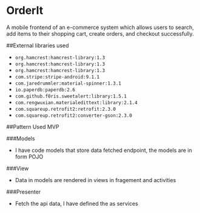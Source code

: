 # OrderIt
A mobile frontend of an e-commerce system which allows users to search, add items to their shopping cart, create orders, and checkout successfully.


##External libraries used
 -  `org.hamcrest:hamcrest-library:1.3`
 -  `org.hamcrest:hamcrest-library:1.3`
 -  `org.hamcrest:hamcrest-library:1.3`
 -  `com.stripe:stripe-android:9.1.1`
 - `com.jaredrummler:material-spinner:1.3.1`
 - `io.paperdb:paperdb:2.6`
 -  `com.github.f0ris.sweetalert:library:1.5.1`
 -  `com.rengwuxian.materialedittext:library:2.1.4`
 -  `com.squareup.retrofit2:retrofit:2.3.0`
 -  `com.squareup.retrofit2:converter-gson:2.3.0`
  
  ##Pattern Used
  MVP
  
  ###Models
  - I have code models that store data fetched endpoint, the models are in form POJO
  
  ###View
  - Data in models are rendered in views in fragement and activities
  
  ###Presenter
  - Fetch the api data, I have defined the as services
  
  
  
